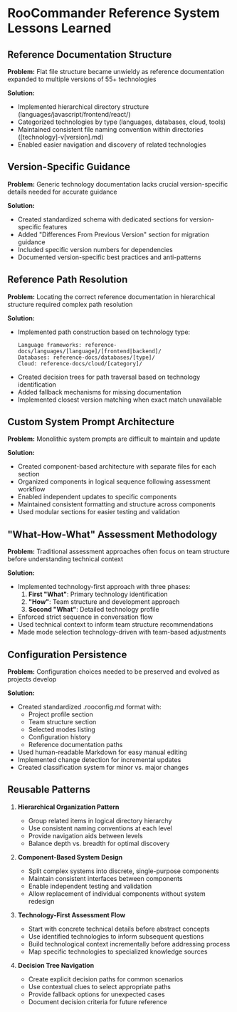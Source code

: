 # RooCommander Reference System Lessons Learned

## Reference Documentation Structure

**Problem:** Flat file structure became unwieldy as reference documentation expanded to multiple versions of 55+ technologies

**Solution:**
- Implemented hierarchical directory structure (languages/javascript/frontend/react/)
- Categorized technologies by type (languages, databases, cloud, tools)
- Maintained consistent file naming convention within directories ([technology]-v[version].md)
- Enabled easier navigation and discovery of related technologies

## Version-Specific Guidance

**Problem:** Generic technology documentation lacks crucial version-specific details needed for accurate guidance

**Solution:**
- Created standardized schema with dedicated sections for version-specific features
- Added "Differences From Previous Version" section for migration guidance
- Included specific version numbers for dependencies
- Documented version-specific best practices and anti-patterns

## Reference Path Resolution

**Problem:** Locating the correct reference documentation in hierarchical structure required complex path resolution

**Solution:**
- Implemented path construction based on technology type:
  ```
  Language frameworks: reference-docs/languages/[language]/[frontend|backend]/
  Databases: reference-docs/databases/[type]/
  Cloud: reference-docs/cloud/[category]/
  ```
- Created decision trees for path traversal based on technology identification
- Added fallback mechanisms for missing documentation
- Implemented closest version matching when exact match unavailable

## Custom System Prompt Architecture

**Problem:** Monolithic system prompts are difficult to maintain and update

**Solution:**
- Created component-based architecture with separate files for each section
- Organized components in logical sequence following assessment workflow
- Enabled independent updates to specific components
- Maintained consistent formatting and structure across components
- Used modular sections for easier testing and validation

## "What-How-What" Assessment Methodology

**Problem:** Traditional assessment approaches often focus on team structure before understanding technical context

**Solution:**
- Implemented technology-first approach with three phases:
  1. **First "What"**: Primary technology identification
  2. **"How"**: Team structure and development approach
  3. **Second "What"**: Detailed technology profile
- Enforced strict sequence in conversation flow
- Used technical context to inform team structure recommendations
- Made mode selection technology-driven with team-based adjustments

## Configuration Persistence

**Problem:** Configuration choices needed to be preserved and evolved as projects develop

**Solution:**
- Created standardized .rooconfig.md format with:
  - Project profile section
  - Team structure section
  - Selected modes listing
  - Configuration history
  - Reference documentation paths
- Used human-readable Markdown for easy manual editing
- Implemented change detection for incremental updates
- Created classification system for minor vs. major changes

## Reusable Patterns

1. **Hierarchical Organization Pattern**
   - Group related items in logical directory hierarchy
   - Use consistent naming conventions at each level
   - Provide navigation aids between levels
   - Balance depth vs. breadth for optimal discovery

2. **Component-Based System Design**
   - Split complex systems into discrete, single-purpose components
   - Maintain consistent interfaces between components
   - Enable independent testing and validation
   - Allow replacement of individual components without system redesign

3. **Technology-First Assessment Flow**
   - Start with concrete technical details before abstract concepts
   - Use identified technologies to inform subsequent questions
   - Build technological context incrementally before addressing process
   - Map specific technologies to specialized knowledge sources

4. **Decision Tree Navigation**
   - Create explicit decision paths for common scenarios
   - Use contextual clues to select appropriate paths
   - Provide fallback options for unexpected cases
   - Document decision criteria for future reference